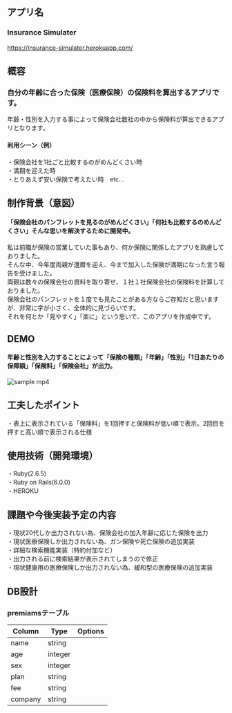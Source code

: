 ## アプリ名
### Insurance Simulater
https://insurance-simulater.herokuapp.com/
## 概容
### 自分の年齢に合った保険（医療保険）の保険料を算出するアプリです。
年齢・性別を入力する事によって保険会社数社の中から保険料が算出できるアプリとなります。  

#### 利用シーン（例）
・保険会社を1社ごと比較するのがめんどくさい時  
・満期を迎えた時  
・とりあえず安い保険で考えたい時　etc...

## 制作背景（意図）
#### 「保険会社のパンフレットを見るのがめんどくさい」「何社も比較するのめんどくさい」そんな思いを解決するために開発中。
私は前職が保険の営業していた事もあり、何か保険に関係したアプリを熟慮しておりました。  
そんな中、今年度両親が還暦を迎え、今まで加入した保険が満期になった言う報告を受けました。  
両親は数々の保険会社の資料を取り寄せ、１社１社保険会社の保険料を計算しておりました。  
保険会社のパンフレットを１度でも見たことがある方ならご存知だと思いますが、非常に字が小さく、全体的に見づらいです。  
それを何とか「見やすく」「楽に」という思いで、このアプリを作成中です。

## DEMO
#### 年齢と性別を入力することによって「保険の種類」「年齢」「性別」「1日あたりの保障額」「保険料」「保険会社」が出力。
![sample mp4](https://user-images.githubusercontent.com/66234441/89405104-00467c00-d756-11ea-9ca6-9cb6c9e838b9.gif)

## 工夫したポイント
・表上に表示されている「保険料」を1回押すと保険料が低い順で表示。2回目を押すと高い順で表示される仕様

## 使用技術（開発環境）
・Ruby(2.6.5)  
・Ruby on Rails(6.0.0)  
・HEROKU
## 課題や今後実装予定の内容
・現状20代しか出力されない為、保険会社の加入年齢に応じた保険を出力  
・現状医療保険しか出力されない為、ガン保険や死亡保険の追加実装  
・詳細な検索機能実装（特約付加など）  
・出力される前に検索結果が表示されてしまうので修正  
・現状健康用の医療保険しか出力されない為、緩和型の医療保険の追加実装

## DB設計
### premiamsテーブル
|Column|Type|Options|
|------|----|-------|
|name|string||
|age|integer||
|sex|integer||
|plan|string||
|fee|string||
|company|string||
